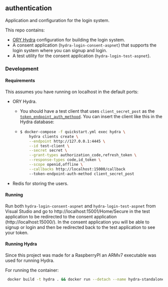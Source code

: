 ## authentication

Application and configuration for the login system.

This repo contains:

- [ORY Hydra](https://github.com/ory/hydra) configuration for building the login system.
- A consent application (`hydra-login-consent-aspnet`) that supports the login system where you can signup and login.
- A test utility for the consent application (`hydra-login-test-aspnet`).

### Development

#### Requirements

This assumes you have running on localhost in the default ports:

- ORY Hydra.

  - You should have a test client that uses `client_secret_post` as the [`token_endpoint_auth_methood`](https://tools.ietf.org/html/rfc7591#section-2). You can insert the client like this in the Hydra database:

  - ```bash
    $ docker-compose -f quickstart.yml exec hydra \
        hydra clients create \
        --endpoint http://127.0.0.1:4445 \
        --id test-client \
        --secret secret \
        --grant-types authorization_code,refresh_token \
        --response-types code,id_token \
        --scope openid,offline \
        --callbacks http://localhost:15000/callback
        --token-endpoint-auth-method client_secret_post
    ```

- Redis for storing the users.

#### Running

Run both `hydra-login-consent-aspnet` and `hydra-login-test-aspnet` from Visual Studio and go to http://localhost:15001/Home/Secure in the test application to be redirected to the consent application (http://localhost:15000/). In the consent application you will be able to signup or login and then be redirected back to the test application to see your token.

#### Running Hydra

Since this project was made for a RaspberryPI an ARMv7 executable was used for running Hydra.

For running the container:

```bash
 docker build -t hydra . && docker run --detach --name hydra-standalone hydra
```